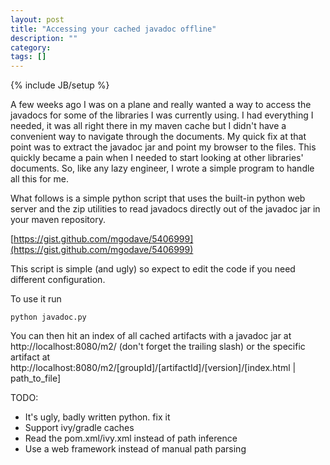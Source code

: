 ```yaml
---
layout: post
title: "Accessing your cached javadoc offline"
description: ""
category: 
tags: []
---
```

{% include JB/setup %}

A few weeks ago I was on a plane and really wanted a way to access the javadocs for some of the libraries I was currently using. I had everything I needed, it was all right there in my maven cache but I didn't have a convenient way to navigate through the documents. My quick fix at that point was to extract the javadoc jar and point my browser to the files. This quickly became a pain when I needed to start looking at other libraries' documents. So, like any lazy engineer, I wrote a simple program to handle all this for me.

What follows is a simple python script that uses the built-in python web server and the zip utilities to read javadocs directly out of the javadoc jar in your maven repository.

[https://gist.github.com/mgodave/5406999](https://gist.github.com/mgodave/5406999)

<script src="https://gist.github.com/mgodave/5406999.js"> </script>

This script is simple (and ugly) so expect to edit the code if you need different configuration.

To use it run 

```
python javadoc.py
``` 

You can then hit an index of all cached artifacts with a javadoc jar at http://localhost:8080/m2/ (don't forget the trailing slash) or the specific artifact at http://localhost:8080/m2/[groupId]/[artifactId]/[version]/[index.html | path_to_file]

TODO:
* It's ugly, badly written python. fix it
* Support ivy/gradle caches
* Read the pom.xml/ivy.xml instead of path inference
* Use a web framework instead of manual path parsing